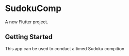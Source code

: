 # SudokuComp

A new Flutter project.

## Getting Started

This app can be used to conduct a timed Sudoku compition
